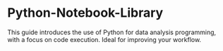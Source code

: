 # Python-Notebook-Library
This guide introduces the use of Python for data analysis programming, with a focus on code execution. Ideal for improving your workflow.
